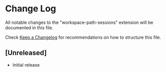# Change Log

All notable changes to the "workspace-path-sessions" extension will be documented in this file.

Check [Keep a Changelog](http://keepachangelog.com/) for recommendations on how to structure this file.

## [Unreleased]

- Initial release